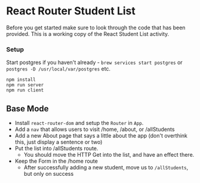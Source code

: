 # React Router Student List

Before you get started make sure to look through the code that has been provided. This is a working copy of the React Student List activity. 

### Setup

Start postgres if you haven't already - `brew services start postgres` or `postgres -D /usr/local/var/postgres` etc.

```
npm install
npm run server
npm run client
```

## Base Mode

- Install `react-router-dom` and setup the `Router` in `App`.
- Add a `nav` that allows users to visit /home, /about, or /allStudents
- Add a new About page that says a little about the app (don't overthink this, just display a sentence or two)
- Put the list into  /allStudents route.
   - You should move the HTTP Get into the list, and have an effect there.
- Keep the Form in the /home route
   - After successfully adding a new student, move us to `/allStudents`, but only on success
